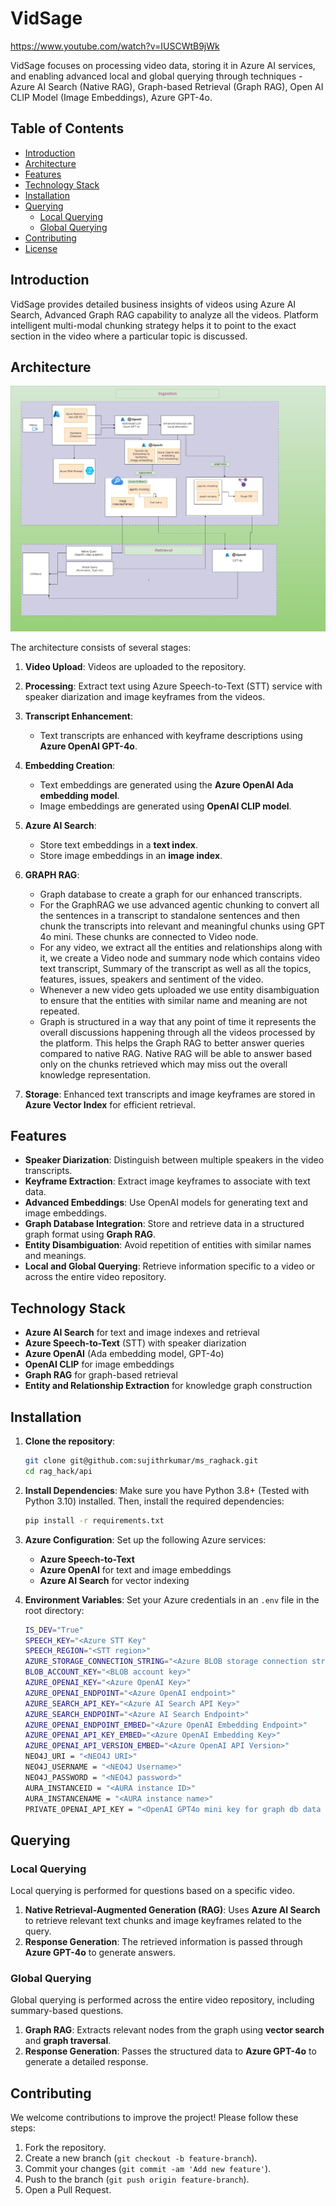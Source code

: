 # VidSage
https://www.youtube.com/watch?v=IUSCWtB9jWk

VidSage focuses on processing video data, storing it in Azure AI services, and enabling advanced local and global querying through techniques - Azure AI Search (Native RAG), Graph-based Retrieval (Graph RAG), Open AI CLIP Model (Image Embeddings), Azure GPT-4o.

## Table of Contents

- [Introduction](#introduction)
- [Architecture](#architecture)
- [Features](#features)
- [Technology Stack](#technology-stack)
- [Installation](#installation)
- [Querying](#querying)
  - [Local Querying](#local-querying)
  - [Global Querying](#global-querying)
- [Contributing](#contributing)
- [License](#license)

## Introduction

VidSage provides detailed business insights of videos using Azure AI Search, Advanced Graph RAG capability to analyze all the videos. 
Platform intelligent multi-modal chunking strategy helps it to point to the exact section in the video where a particular topic is discussed.

## Architecture

<!-- ![Architecture Diagram]![fin_img](https://github.com/user-attachments/assets/da9c49c4-b043-4063-b0ef-7b795ad6f6fe) -->
![](./rag_hack/api/assets/raghack-architecture.jpg)

The architecture consists of several stages:

1. **Video Upload**: Videos are uploaded to the repository.

2. **Processing**: Extract text using Azure Speech-to-Text (STT) service with speaker diarization and image keyframes from the videos.

3. **Transcript Enhancement**: 
   - Text transcripts are enhanced with keyframe descriptions using **Azure OpenAI GPT-4o**.

3. **Embedding Creation**: 
   - Text embeddings are generated using the **Azure OpenAI Ada embedding model**.
   - Image embeddings are generated using **OpenAI CLIP model**.

4. **Azure AI Search**:
   - Store text embeddings in a **text index**.
   - Store image embeddings in an **image index**.

6. **GRAPH RAG**:
   - Graph database to create a graph for our enhanced transcripts.
   - For the GraphRAG we use advanced agentic chunking to convert all the sentences in a transcript to standalone sentences and then chunk the transcripts into relevant and meaningful chunks using GPT 4o mini. These chunks are connected to Video node.
   - For any video, we extract all the entities and relationships along with it, we create a Video node and summary node which contains video text transcript, Summary of the transcript as well as all the topics, features, issues, speakers and sentiment of the video.
   - Whenever a new video gets uploaded we use entity disambiguation to ensure that the entities with similar name and meaning are not repeated.
   - Graph is structured in a way that any point of time it represents the overall discussions happening through all the videos processed by the platform. This helps the Graph RAG to better answer queries compared to native RAG. Native RAG will be able to answer based only on the chunks retrieved which may miss out the overall knowledge representation.
    
6. **Storage**: Enhanced text transcripts and image keyframes are stored in **Azure Vector Index** for efficient retrieval.

## Features

- **Speaker Diarization**: Distinguish between multiple speakers in the video transcripts.
- **Keyframe Extraction**: Extract image keyframes to associate with text data.
- **Advanced Embeddings**: Use OpenAI models for generating text and image embeddings.
- **Graph Database Integration**: Store and retrieve data in a structured graph format using **Graph RAG**.
- **Entity Disambiguation**: Avoid repetition of entities with similar names and meanings.
- **Local and Global Querying**: Retrieve information specific to a video or across the entire video repository.

## Technology Stack

- **Azure AI Search** for text and image indexes and retrieval
- **Azure Speech-to-Text** (STT) with speaker diarization
- **Azure OpenAI** (Ada embedding model, GPT-4o)
- **OpenAI CLIP** for image embeddings
- **Graph RAG** for graph-based retrieval
- **Entity and Relationship Extraction** for knowledge graph construction

## Installation

1. **Clone the repository**:
   ```bash
   git clone git@github.com:sujithrkumar/ms_raghack.git
   cd rag_hack/api
   ```

2. **Install Dependencies**:
   Make sure you have Python 3.8+ (Tested with Python 3.10) installed. Then, install the required dependencies:
   ```bash
   pip install -r requirements.txt
   ```

3. **Azure Configuration**:
   Set up the following Azure services:
   - **Azure Speech-to-Text**
   - **Azure OpenAI** for text and image embeddings
   - **Azure AI Search** for vector indexing

4. **Environment Variables**:
   Set your Azure credentials in an `.env` file in the root directory:
   ```bash
   IS_DEV="True"
   SPEECH_KEY="<Azure STT Key"
   SPEECH_REGION="<STT region>"
   AZURE_STORAGE_CONNECTION_STRING="<Azure BLOB storage connection string>"
   BLOB_ACCOUNT_KEY="<BLOB account key>"
   AZURE_OPENAI_KEY="<Azure OpenAI Key>"
   AZURE_OPENAI_ENDPOINT="<Azure OpenAI endpoint>"
   AZURE_SEARCH_API_KEY="<Azure AI Search API Key>"
   AZURE_SEARCH_ENDPOINT="<Azure AI Search Endpoint>"
   AZURE_OPENAI_ENDPOINT_EMBED="<Azure OpenAI Embedding Endpoint>"
   AZURE_OPENAI_API_KEY_EMBED="<Azure OpenAI Embedding Key>"
   AZURE_OPENAI_API_VERSION_EMBED="<Azure OpenAI API Version>"
   NEO4J_URI = "<NEO4J URI>"
   NEO4J_USERNAME = "<NEO4J Username>"
   NEO4J_PASSWORD = "<NEO4J password>"
   AURA_INSTANCEID = "<AURA instance ID>"
   AURA_INSTANCENAME = "<AURA instance name>"
   PRIVATE_OPENAI_API_KEY = "<OpenAI GPT4o mini key for graph db data ingestion>"
   ```
   
## Querying

### Local Querying

Local querying is performed for questions based on a specific video.

1. **Native Retrieval-Augmented Generation (RAG)**: Uses **Azure AI Search** to retrieve relevant text chunks and image keyframes related to the query.
2. **Response Generation**: The retrieved information is passed through **Azure GPT-4o** to generate answers.

### Global Querying

Global querying is performed across the entire video repository, including summary-based questions.

1. **Graph RAG**: Extracts relevant nodes from the graph using **vector search** and **graph traversal**.
2. **Response Generation**: Passes the structured data to **Azure GPT-4o** to generate a detailed response.

## Contributing

We welcome contributions to improve the project! Please follow these steps:

1. Fork the repository.
2. Create a new branch (`git checkout -b feature-branch`).
3. Commit your changes (`git commit -am 'Add new feature'`).
4. Push to the branch (`git push origin feature-branch`).
5. Open a Pull Request.
